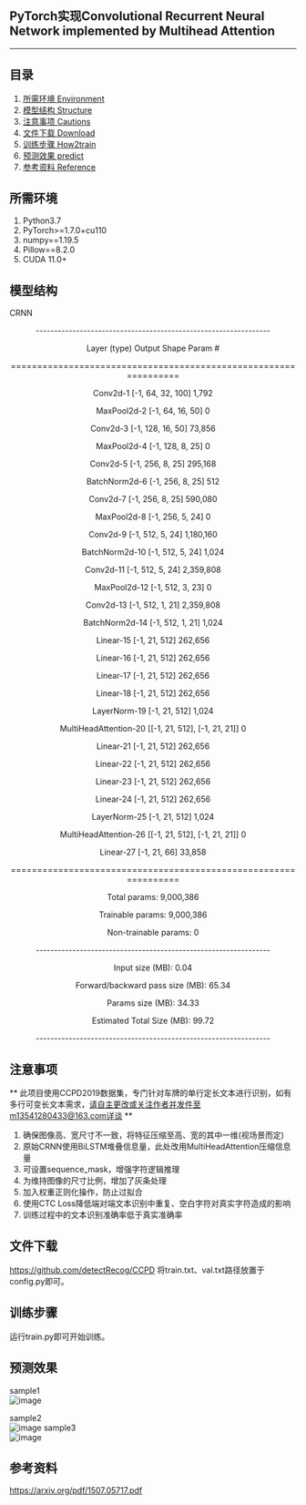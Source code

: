 ﻿## PyTorch实现Convolutional Recurrent Neural Network implemented by Multihead Attention
---

## 目录
1. [所需环境 Environment](#所需环境)
2. [模型结构 Structure](#模型结构)
3. [注意事项 Cautions](#注意事项)
4. [文件下载 Download](#文件下载)
5. [训练步骤 How2train](#训练步骤)
6. [预测效果 predict](#位置编码)
7. [参考资料 Reference](#参考资料)

## 所需环境
1. Python3.7
2. PyTorch>=1.7.0+cu110
3. numpy==1.19.5
4. Pillow==8.2.0
5. CUDA 11.0+  

## 模型结构
CRNN  
<p align="center">
----------------------------------------------------------------  
<p align="center">
        Layer (type)               Output Shape         Param #  
<p align="center">
================================================================  
<p align="center">
            Conv2d-1          [-1, 64, 32, 100]           1,792  
<p align="center">
         MaxPool2d-2           [-1, 64, 16, 50]               0  
<p align="center">
            Conv2d-3          [-1, 128, 16, 50]          73,856  
<p align="center">
         MaxPool2d-4           [-1, 128, 8, 25]               0  
<p align="center">
            Conv2d-5           [-1, 256, 8, 25]         295,168  
<p align="center">
       BatchNorm2d-6           [-1, 256, 8, 25]             512  
<p align="center">
            Conv2d-7           [-1, 256, 8, 25]         590,080  
<p align="center">
         MaxPool2d-8           [-1, 256, 5, 24]               0  
<p align="center">
            Conv2d-9           [-1, 512, 5, 24]       1,180,160  
<p align="center">
      BatchNorm2d-10           [-1, 512, 5, 24]           1,024  
<p align="center">
           Conv2d-11           [-1, 512, 5, 24]       2,359,808  
<p align="center">
        MaxPool2d-12           [-1, 512, 3, 23]               0  
<p align="center">
           Conv2d-13           [-1, 512, 1, 21]       2,359,808  
<p align="center">
      BatchNorm2d-14           [-1, 512, 1, 21]           1,024  
<p align="center">
           Linear-15              [-1, 21, 512]         262,656  
<p align="center">
           Linear-16              [-1, 21, 512]         262,656  
<p align="center">
           Linear-17              [-1, 21, 512]         262,656 
<p align="center"> 
           Linear-18              [-1, 21, 512]         262,656  
<p align="center">
        LayerNorm-19              [-1, 21, 512]           1,024  
<p align="center">
MultiHeadAttention-20  [[-1, 21, 512], [-1, 21, 21]]          0  
<p align="center">
           Linear-21              [-1, 21, 512]         262,656  
<p align="center">
           Linear-22              [-1, 21, 512]         262,656  
<p align="center">
           Linear-23              [-1, 21, 512]         262,656  
<p align="center">
           Linear-24              [-1, 21, 512]         262,656  
<p align="center">
        LayerNorm-25              [-1, 21, 512]           1,024  
<p align="center">
MultiHeadAttention-26  [[-1, 21, 512], [-1, 21, 21]]          0  
<p align="center">
           Linear-27               [-1, 21, 66]          33,858  
<p align="center">
================================================================  
<p align="center">
Total params: 9,000,386  
<p align="center">
Trainable params: 9,000,386  
<p align="center">
Non-trainable params: 0  
<p align="center">
----------------------------------------------------------------  
<p align="center">
Input size (MB): 0.04  
<p align="center">
Forward/backward pass size (MB): 65.34 
<p align="center"> 
Params size (MB): 34.33  
<p align="center">
Estimated Total Size (MB): 99.72 
<p align="center"> 
----------------------------------------------------------------  

## 注意事项  
** 此项目使用CCPD2019数据集，专门针对车牌的单行定长文本进行识别，如有多行可变长文本需求，请自主更改或关注作者并发件至m13541280433@163.com详谈 **  
1. 确保图像高、宽尺寸不一致，将特征压缩至高、宽的其中一维(视场景而定)
2. 原始CRNN使用BiLSTM堆叠信息量，此处改用MultiHeadAttention压缩信息量
3. 可设置sequence_mask，增强字符逻辑推理
4. 为维持图像的尺寸比例，增加了灰条处理
5. 加入权重正则化操作，防止过拟合
6. 使用CTC Loss降低端对端文本识别中重复、空白字符对真实字符造成的影响
7. 训练过程中的文本识别准确率低于真实准确率

## 文件下载    
https://github.com/detectRecog/CCPD
将train.txt、val.txt路径放置于config.py即可。

## 训练步骤
运行train.py即可开始训练。  

## 预测效果
sample1  
![image]()  

sample2  
![image]() 
sample3  
![image]()  

## 参考资料  
https://arxiv.org/pdf/1507.05717.pdf  

